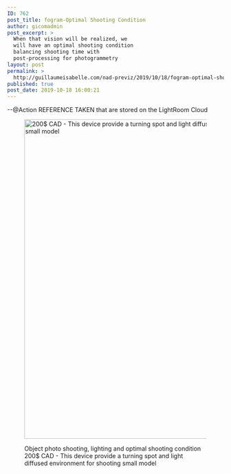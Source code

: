 ```yaml
---
ID: 762
post_title: fogram-Optimal Shooting Condition
author: gicomadmin
post_excerpt: >
  When that vision will be realized, we
  will have an optimal shooting condition
  balancing shooting time with
  post-processing for photogrammetry
layout: post
permalink: >
  http://guillaumeisabelle.com/nad-previz/2019/10/18/fogram-optimal-shooting-condition/
published: true
post_date: 2019-10-18 16:00:21
---
```

<!-- wp:block-lab/stc-vision-block {"vision":"When that vision will be realized, we will have an optimal shooting condition balancing shooting time with post-processing for photogrammetry","dtdue":"201001"} /-->

<!-- wp:block-lab/stc-vision-block {"vision":"Present pictures that inspire further construction of what might be created later","dtdue":"191022","mmottrend":"Getting better"} /-->

<!-- wp:paragraph -->

--@Action REFERENCE TAKEN that are stored on the LightRoom Cloud

<!-- /wp:paragraph -->

<!-- wp:image {"id":772,"width":643,"height":743} --><figure class="wp-block-image is-resized">

<img src="http://guillaumeisabelle.com/nad-previz/wp-content/uploads/sites/19/2019/10/image-43-886x1024.png" alt="200$ CAD - This device provide a turning spot and light diffused environment for shooting small model" class="wp-image-772" width="643" height="743" /><figcaption>Object photo shooting, lighting and optimal shooting condition  
200$ CAD - This device provide a turning spot and light diffused environment for shooting small model</figcaption></figure> <!-- /wp:image -->